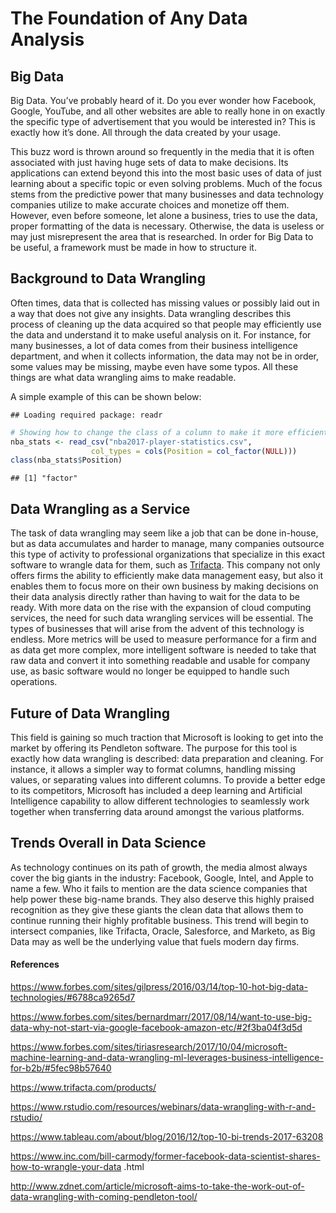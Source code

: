 The Foundation of Any Data Analysis
================

Big Data
--------

Big Data. You’ve probably heard of it. Do you ever wonder how Facebook, Google, YouTube, and all other websites are able to really hone in on exactly the specific type of advertisement that you would be interested in? This is exactly how it’s done. All through the data created by your usage.

This buzz word is thrown around so frequently in the media that it is often associated with just having huge sets of data to make decisions. Its applications can extend beyond this into the most basic uses of data of just learning about a specific topic or even solving problems. Much of the focus stems from the predictive power that many businesses and data technology companies utilize to make accurate choices and monetize off them. However, even before someone, let alone a business, tries to use the data, proper formatting of the data is necessary. Otherwise, the data is useless or may just misrepresent the area that is researched. In order for Big Data to be useful, a framework must be made in how to structure it.

Background to Data Wrangling
----------------------------

Often times, data that is collected has missing values or possibly laid out in a way that does not give any insights. Data wrangling describes this process of cleaning up the data acquired so that people may efficiently use the data and understand it to make useful analysis on it. For instance, for many businesses, a lot of data comes from their business intelligence department, and when it collects information, the data may not be in order, some values may be missing, maybe even have some typos. All these things are what data wrangling aims to make readable.

A simple example of this can be shown below:

    ## Loading required package: readr

``` r
# Showing how to change the class of a column to make it more efficient when analyzing.
nba_stats <- read_csv("nba2017-player-statistics.csv", 
                  col_types = cols(Position = col_factor(NULL)))
class(nba_stats$Position)
```

    ## [1] "factor"

Data Wrangling as a Service
---------------------------

The task of data wrangling may seem like a job that can be done in-house, but as data accumulates and harder to manage, many companies outsource this type of activity to professional organizations that specialize in this exact software to wrangle data for them, such as [Trifacta](https://d366fxbjxh9csx.cloudfront.net/wp-content/uploads/2015/10/Share_Knowledge.png). This company not only offers firms the ability to efficiently make data management easy, but also it enables them to focus more on their own business by making decisions on their data analysis directly rather than having to wait for the data to be ready. With more data on the rise with the expansion of cloud computing services, the need for such data wrangling services will be essential. The types of businesses that will arise from the advent of this technology is endless. More metrics will be used to measure performance for a firm and as data get more complex, more intelligent software is needed to take that raw data and convert it into something readable and usable for company use, as basic software would no longer be equipped to handle such operations.

Future of Data Wrangling
------------------------

This field is gaining so much traction that Microsoft is looking to get into the market by offering its Pendleton software. The purpose for this tool is exactly how data wrangling is described: data preparation and cleaning. For instance, it allows a simpler way to format columns, handling missing values, or separating values into different columns. To provide a better edge to its competitors, Microsoft has included a deep learning and Artificial Intelligence capability to allow different technologies to seamlessly work together when transferring data around amongst the various platforms.

Trends Overall in Data Science
------------------------------

As technology continues on its path of growth, the media almost always cover the big giants in the industry: Facebook, Google, Intel, and Apple to name a few. Who it fails to mention are the data science companies that help power these big-name brands. They also deserve this highly praised recognition as they give these giants the clean data that allows them to continue running their highly profitable business. This trend will begin to intersect companies, like Trifacta, Oracle, Salesforce, and Marketo, as Big Data may as well be the underlying value that fuels modern day firms.

#### References

<https://www.forbes.com/sites/gilpress/2016/03/14/top-10-hot-big-data-technologies/#6788ca9265d7>

<https://www.forbes.com/sites/bernardmarr/2017/08/14/want-to-use-big-data-why-not-start-via-google-facebook-amazon-etc/#2f3ba04f3d5d>

<https://www.forbes.com/sites/tiriasresearch/2017/10/04/microsoft-machine-learning-and-data-wrangling-ml-leverages-business-intelligence-for-b2b/#5fec98b57640>

<https://www.trifacta.com/products/>

<https://www.rstudio.com/resources/webinars/data-wrangling-with-r-and-rstudio/>

<https://www.tableau.com/about/blog/2016/12/top-10-bi-trends-2017-63208>

<https://www.inc.com/bill-carmody/former-facebook-data-scientist-shares-how-to-wrangle-your-data> .html

<http://www.zdnet.com/article/microsoft-aims-to-take-the-work-out-of-data-wrangling-with-coming-pendleton-tool/>
